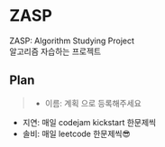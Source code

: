 # ZASP
ZASP: Algorithm Studying Project  
알고리즘 자습하는 프로젝트

## Plan
> - 이름: 계획 으로 등록해주세요

- 지연: 매일 codejam kickstart 한문제씩  
- 솔비: 매일 leetcode 한문제씩😎
